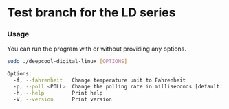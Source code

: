 # Test branch for the LD series

### Usage
You can run the program with or without providing any options.
```bash
sudo ./deepcool-digital-linux [OPTIONS]
```
```bash
Options:
  -f, --fahrenheit   Change temperature unit to Fahrenheit
  -p, --poll <POLL>  Change the polling rate in milliseconds [default: 750]
  -h, --help         Print help
  -V, --version      Print version
```
